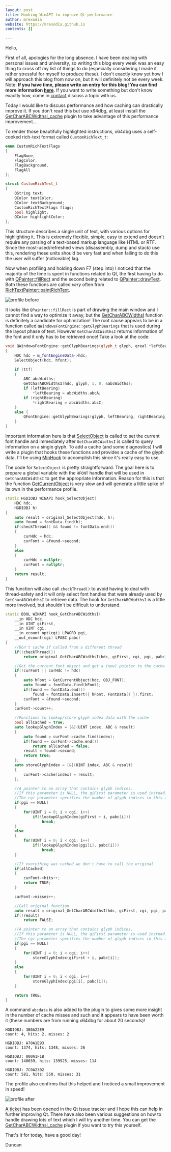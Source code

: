 ```yaml
---
layout: post
title: Hooking WinAPI to improve Qt performance
author: mrexodia
website: https://mrexodia.github.io
contents: []

---
```


Hello,

First of all, apologies for the long absence. I have been dealing with personal issues and university, so writing this blog every week was an easy thing to cross off my list of things to do (especially considering I made it rather stressful for myself to produce these). I don't exactly know yet how I will approach this blog from now on, but it will definitely not be every week. Note: **If you have time, please write an entry for this blog! You can find more information [here](https://x64dbg.com/blog/2016/07/09/Looking-for-writers.html)**. If you want to write something but don't know exactly how, come in [contact](https://x64dbg.com/#contact) discuss a topic with us.

Today I would like to discuss performance and how caching can drastically improve it. If you don't read this but use x64dbg, at least install the [GetCharABCWidthsI_cache](https://github.com/x64dbg/GetCharABCWidthsI_cache) plugin to take advantage of this performance improvement...

To render those beautifully highlighted instructions, x64dbg uses a self-cooked rich-text format called `CustomRichText_t`:

```c++
enum CustomRichTextFlags
{
    FlagNone,
    FlagColor,
    FlagBackground,
    FlagAll
};

struct CustomRichText_t
{
    QString text;
    QColor textColor;
    QColor textBackground;
    CustomRichTextFlags flags;
    bool highlight;
    QColor highlightColor;
};
```

This structure describes a single unit of text, with various options for highlighting it. This is extremely flexible, simple, easy to extend and doesn't require any parsing of a text-based markup language like HTML or RTF. Since the most-used/refreshed views (disassembly, dump and stack) use this, rendering these units should be very fast and when failing to do this the user will suffer (noticeable) lag.

Now when profiling and holding down F7 (step into) I noticed that the majority of the time is spent in functions related to Qt, the first having to do with [QPainter::fillRect](http://doc.qt.io/qt-4.8/qpainter.html#fillRect) and the second being related to [QPainter::drawText](http://doc.qt.io/qt-4.8/qpainter.html#drawText). Both these functions are called *very* often from [RichTextPainter::paintRichText](https://github.com/x64dbg/x64dbg/blob/33024f567230620eaa5cd5188b0c0f2c9903e1a9/src/gui/Src/Utils/RichTextPainter.cpp#L6).

![profile before](https://i.imgur.com/SZ2rMJz.png)

It looks like `QPainter::fillRect` is part of drawing the main window and I cannot find a way to optimize it away, but the [GetCharABCWidthsI](https://goo.gl/h5Kxou) function is definitely a candidate for optimization! The root cause appears to be in a function called `QWindowsFontEngine::getGlyphBearings` that is used during the layout phase of text. However `GetCharABCWidthsI` returns information of the font and it only has to be retrieved once! Take a look at the code:

```c++
void QWindowsFontEngine::getGlyphBearings(glyph_t glyph, qreal *leftBearing, qreal *rightBearing)
{
    HDC hdc = m_fontEngineData->hdc;
    SelectObject(hdc, hfont);

    if (ttf)
    {
        ABC abcWidths;
        GetCharABCWidthsI(hdc, glyph, 1, 0, &abcWidths);
        if (leftBearing)
            *leftBearing = abcWidths.abcA;
        if (rightBearing)
            *rightBearing = abcWidths.abcC;
    }
    else {
        QFontEngine::getGlyphBearings(glyph, leftBearing, rightBearing);
    }
}
```

Important information here is that [SelectObject](https://goo.gl/j4k4D9) is called to set the current font handle and immediately after `GetCharABCWidthsI` is called to query information on a single glyph. To add a cache (and some diagnostics) I will write a plugin that hooks these functions and provides a cache of the glyph data. I'll be using [MinHook](https://github.com/TsudaKageyu/minhook) to accomplish this since it's really easy to use.

The code for `SelectObject` is pretty straightforward. The goal here is to prepare a global variable with the `HFONT` handle that will be used in `GetCharABCWidthsI` to get the appropriate information. Reason for this is that the function [GetCurrentObject](https://goo.gl/XDWUC7) is very slow and will generate a little spike of its own in the performance profile.

```c++
static HGDIOBJ WINAPI hook_SelectObject(
    HDC hdc,
    HGDIOBJ h)
{
    auto result = original_SelectObject(hdc, h);
    auto found = fontData.find(h);
    if(checkThread() && found != fontData.end())
    {
        curHdc = hdc;
        curFont = &found->second;
    }
    else
    {
        curHdc = nullptr;
        curFont = nullptr;
    }
    return result;
}
```

This function will also call `checkThread()` to avoid having to deal with thread-safety and it will only select font handles that were already used by `GetCharABCWidthsI` to retrieve data. The hook for `GetCharABCWidthsI` is a little more involved, but shouldn't be difficult to understand.

```c++
static BOOL WINAPI hook_GetCharABCWidthsI(
    __in HDC hdc,
    __in UINT giFirst,
    __in UINT cgi,
    __in_ecount_opt(cgi) LPWORD pgi,
    __out_ecount(cgi) LPABC pabc)
{
    //Don't cache if called from a different thread
    if(!checkThread())
        return original_GetCharABCWidthsI(hdc, giFirst, cgi, pgi, pabc);

    //Get the current font object and get a (new) pointer to the cache
    if(!curFont || curHdc != hdc)
    {
        auto hFont = GetCurrentObject(hdc, OBJ_FONT);
        auto found = fontData.find(hFont);
        if(found == fontData.end())
            found = fontData.insert({ hFont, FontData() }).first;
        curFont = &found->second;
    }
    curFont->count++;

    //Functions to lookup/store glyph index data with the cache
    bool allCached = true;
    auto lookupGlyphIndex = [&](UINT index, ABC & result)
    {
        auto found = curFont->cache.find(index);
        if(found == curFont->cache.end())
            return allCached = false;
        result = found->second;
        return true;
    };
    auto storeGlyphIndex = [&](UINT index, ABC & result)
    {
        curFont->cache[index] = result;
    };

    //A pointer to an array that contains glyph indices.
    //If this parameter is NULL, the giFirst parameter is used instead.
    //The cgi parameter specifies the number of glyph indices in this array.
    if(pgi == NULL)
    {
        for(UINT i = 0; i < cgi; i++)
            if(!lookupGlyphIndex(giFirst + i, pabc[i]))
                break;
    }
    else
    {
        for(UINT i = 0; i < cgi; i++)
            if(!lookupGlyphIndex(pgi[i], pabc[i]))
                break;
    }

    //If everything was cached we don't have to call the original
    if(allCached)
    {
        curFont->hits++;
        return TRUE;
    }

    curFont->misses++;

    //Call original function
    auto result = original_GetCharABCWidthsI(hdc, giFirst, cgi, pgi, pabc);
    if(!result)
        return FALSE;

    //A pointer to an array that contains glyph indices.
    //If this parameter is NULL, the giFirst parameter is used instead.
    //The cgi parameter specifies the number of glyph indices in this array.
    if(pgi == NULL)
    {
        for(UINT i = 0; i < cgi; i++)
            storeGlyphIndex(giFirst + i, pabc[i]);
    }
    else
    {
        for(UINT i = 0; i < cgi; i++)
            storeGlyphIndex(pgi[i], pabc[i]);
    }

    return TRUE;
}
```

A command `abcdata` is also added to the plugin to gives some more insight in the number of cache misses and such and it appears to have been worth it (these numbers are from running x64dbg for about 20 seconds)!

```
HGDIOBJ: 3B0A22E9
count: 4, hits: 2, misses: 2

HGDIOBJ: A70A1E93
count: 1374, hits: 1348, misses: 26

HGDIOBJ: 000A1F1B
count: 140039, hits: 139925, misses: 114

HGDIOBJ: 7C0A2302
count: 581, hits: 550, misses: 31
``` 

The profile also confirms that this helped and I noticed a small improvement in speed!

![profile after](https://i.imgur.com/NfAk0nX.png)

[A ticket](https://bugreports.qt.io/browse/QTBUG-59549) has been opened in the Qt issue tracker and I hope this can help in further improving Qt. There have also been various suggestions on how to handle drawing lots of text which I will try another time. You can get the [GetCharABCWidthsI_cache](https://github.com/x64dbg/GetCharABCWidthsI_cache) plugin if you want to try this yourself.

That's it for today, have a good day!

Duncan
